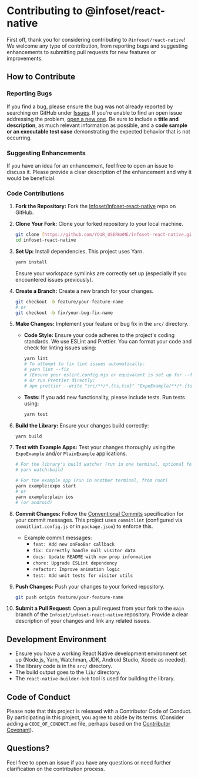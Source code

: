 # Contributing to @infoset/react-native

First off, thank you for considering contributing to `@infoset/react-native`! We welcome any type of contribution, from reporting bugs and suggesting enhancements to submitting pull requests for new features or improvements.

## How to Contribute

### Reporting Bugs

If you find a bug, please ensure the bug was not already reported by searching on GitHub under [Issues](https://github.com/Infoset/infoset-react-native/issues). If you're unable to find an open issue addressing the problem, [open a new one](https://github.com/Infoset/infoset-react-native/issues/new). Be sure to include a **title and description**, as much relevant information as possible, and a **code sample or an executable test case** demonstrating the expected behavior that is not occurring.

### Suggesting Enhancements

If you have an idea for an enhancement, feel free to open an issue to discuss it. Please provide a clear description of the enhancement and why it would be beneficial.

### Code Contributions

1.  **Fork the Repository:** Fork the [Infoset/infoset-react-native](https://github.com/Infoset/infoset-react-native) repo on GitHub.
2.  **Clone Your Fork:** Clone your forked repository to your local machine.
    ```bash
    git clone [https://github.com/YOUR_USERNAME/infoset-react-native.git](https://github.com/YOUR_USERNAME/infoset-react-native.git)
    cd infoset-react-native
    ```
3.  **Set Up:** Install dependencies. This project uses Yarn.
    ```bash
    yarn install
    ```
    Ensure your workspace symlinks are correctly set up (especially if you encountered issues previously).

4.  **Create a Branch:** Create a new branch for your changes.
    ```bash
    git checkout -b feature/your-feature-name
    # or
    git checkout -b fix/your-bug-fix-name
    ```
5.  **Make Changes:** Implement your feature or bug fix in the `src/` directory.
    * **Code Style:** Ensure your code adheres to the project's coding standards. We use ESLint and Prettier. You can format your code and check for linting issues using:
        ```bash
        yarn lint
        # To attempt to fix lint issues automatically:
        # yarn lint --fix
        # (Ensure your eslint.config.mjs or equivalent is set up for --fix)
        # Or run Prettier directly:
        # npx prettier --write "src/**/*.{ts,tsx}" "ExpoExample/**/*.{ts,tsx}" "PlainExample/**/*.{ts,tsx}"
        ```
    * **Tests:** If you add new functionality, please include tests. Run tests using:
        ```bash
        yarn test
        ```
6.  **Build the Library:** Ensure your changes build correctly:
    ```bash
    yarn build
    ```
7.  **Test with Example Apps:** Test your changes thoroughly using the `ExpoExample` and/or `PlainExample` applications.
    ```bash
    # For the library's build watcher (run in one terminal, optional for quick tests after manual build)
    # yarn watch:build

    # For the example app (run in another terminal, from root)
    yarn example:expo start
    # or
    yarn example:plain ios
    # (or android)
    ```
8.  **Commit Changes:** Follow the [Conventional Commits](https://www.conventionalcommits.org/) specification for your commit messages. This project uses `commitlint` (configured via `commitlint.config.js` or in `package.json`) to enforce this.
    * Example commit messages:
        * `feat: Add new onFooBar callback`
        * `fix: Correctly handle null visitor data`
        * `docs: Update README with new prop information`
        * `chore: Upgrade ESLint dependency`
        * `refactor: Improve animation logic`
        * `test: Add unit tests for visitor utils`
9.  **Push Changes:** Push your changes to your forked repository.
    ```bash
    git push origin feature/your-feature-name
    ```
10. **Submit a Pull Request:** Open a pull request from your fork to the `main` branch of the `Infoset/infoset-react-native` repository. Provide a clear description of your changes and link any related issues.

## Development Environment

* Ensure you have a working React Native development environment set up (Node.js, Yarn, Watchman, JDK, Android Studio, Xcode as needed).
* The library code is in the `src/` directory.
* The build output goes to the `lib/` directory.
* The `react-native-builder-bob` tool is used for building the library.

## Code of Conduct

Please note that this project is released with a Contributor Code of Conduct. By participating in this project, you agree to abide by its terms. (Consider adding a `CODE_OF_CONDUCT.md` file, perhaps based on the [Contributor Covenant](https://www.contributor-covenant.org/)).

## Questions?

Feel free to open an issue if you have any questions or need further clarification on the contribution process.